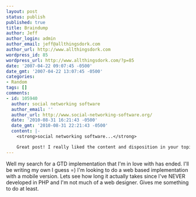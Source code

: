 ```yaml
---
layout: post
status: publish
published: true
title: Braindump
author: Jeff
author_login: admin
author_email: jeff@allthingsdork.com
author_url: http://www.allthingsdork.com
wordpress_id: 85
wordpress_url: http://www.allthingsdork.com/?p=85
date: '2007-04-22 09:07:45 -0500'
date_gmt: '2007-04-22 13:07:45 -0500'
categories:
- Random
tags: []
comments:
- id: 105940
  author: social networking software
  author_email: ''
  author_url: http://www.social-networking-software.org/
  date: '2010-08-31 16:21:43 -0500'
  date_gmt: '2010-08-31 22:21:43 -0500'
  content: |-
    <strong>social networking software...</strong>

    Great post! I really liked the content and disposition in your topic!...
---
```

<p>Well my search for a GTD implementation that I'm in love with has ended. I'll be writing my own I guess =) I'm looking to do a web based implementation with a mobile version. Lets see how long it actually takes since I've NEVER developed in PHP and I'm not much of a web designer. Gives me something to do at least.</p>
